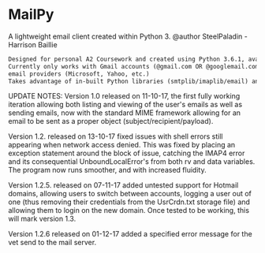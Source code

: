 # MailPy
A lightweight email client created within Python 3.
@author SteelPaladin - Harrison Baillie

~~~~~~~~~~~~~~~~~~~~~~~~~~~~~~~~~~~~~~~~~~ v.1.2 ~~~~~~~~~~~~~~~~~~~~~~~~~~~~~~~~~~~~~~~~~
Designed for personal A2 Coursework and created using Python 3.6.1, available to all to use.
Currently only works with Gmail accounts (@gmail.com OR @googlemail.com). Working on implementing other
email providers (Microsoft, Yahoo, etc.) 
Takes advantage of in-built Python libraries (smtplib/imaplib/email) and uses Tkinter for the GUI interface.
~~~~~~~~~~~~~~~~~~~~~~~~~~~~~~~~~~~~~~~~~~~~~~~~~~~~~~~~~~~~~~~~~~~~~~~~~~~~~~~~~~~~~~~~~~

UPDATE NOTES:
Version 1.0 released on 11-10-17, the first fully working iteration allowing both listing and viewing of
the user's emails as well as sending emails, now with the standard MIME framework allowing for an email
to be sent as a proper object (subject/recipient/payload).

Version 1.2. released on 13-10-17 fixed issues with shell errors still appearing when network access denied.
This was fixed by placing an exception statement around the block of issue, catching the IMAP4 error and its 
consequential UnboundLocalError's from both rv and data variables. The program now runs smoother, and with 
increased fluidity.

Version 1.2.5. released on 07-11-17 added untested support for Hotmail domains, allowing users to switch between
accounts, logging a user out of one (thus removing their credentials from the UsrCrdn.txt storage file) and allowing
them to login on the new domain. Once tested to be working, this will mark version 1.3.

Version 1.2.6 released on 01-12-17 added a specified error message for the vet send to the mail server.
